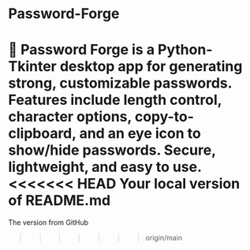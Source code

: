 # Password-Forge
🔐 Password Forge is a Python-Tkinter desktop app for generating strong, customizable passwords. Features include length control, character options, copy-to-clipboard, and an eye icon to show/hide passwords. Secure, lightweight, and easy to use.
<<<<<<< HEAD
Your local version of README.md
=======
The version from GitHub
>>>>>>> origin/main
